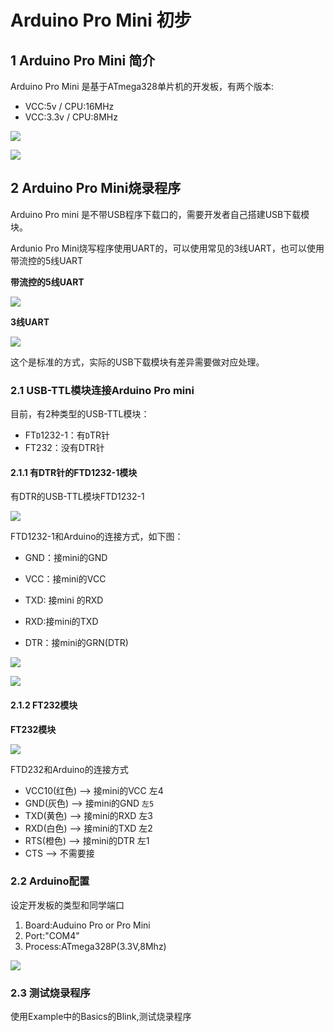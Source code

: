 # Arduino Pro Mini 初步

## 1 Arduino Pro Mini 简介

Arduino Pro Mini 是基于ATmega328单片机的开发板，有两个版本:

* VCC:5v / CPU:16MHz 
* VCC:3.3v / CPU:8MHz  


![](img/ArduinoProMini/ArduinoProMini.jpg)

![](img/ArduinoProMini/ArduinoProMini-pins.jpg)

## 2 Arduino Pro Mini烧录程序

Arduino Pro mini 是不带USB程序下载口的，需要开发者自己搭建USB下载模块。

Ardunio Pro Mini烧写程序使用UART的，可以使用常见的3线UART，也可以使用带流控的5线UART

**带流控的5线UART**

![](img/ArduinoProMini/5wire.jpg)

**3线UART**

![](img/ArduinoProMini/3wire.png)

这个是标准的方式，实际的USB下载模块有差异需要做对应处理。

### 2.1 USB-TTL模块连接Arduino Pro mini

目前，有2种类型的USB-TTL模块：

* FT`D`1232-1：有`D`TR针
* FT232：没有DTR针

#### 2.1.1 有DTR针的FTD1232-1模块

有DTR的USB-TTL模块FTD1232-1

![](img/ArduinoProMini/FTD1231-1.jpg)

FTD1232-1和Arduino的连接方式，如下图：

* GND：接mini的GND

* VCC：接mini的VCC

* TXD: 接mini 的RXD

* RXD:接mini的TXD

* DTR：接mini的GRN(DTR)

![](img/ArduinoProMini/usb_ttl_arduinopromini.png)

![](img/ArduinoProMini/usb_ttl_arduinopromini_real.png)


#### 2.1.2 FT232模块

**FT232模块**

![](img/ArduinoProMini/FT232.jpg)

FTD232和Arduino的连接方式

* VCC10(红色) --> 接mini的VCC 左4
* GND(灰色) --> 接mini的GND   `左5`
* TXD(黄色) --> 接mini的RXD 左3
* RXD(白色) --> 接mini的TXD 左2
* RTS(橙色) --> 接mini的DTR 左1
* CTS --> 不需要接

### 2.2 Arduino配置

设定开发板的类型和同学端口

1. Board:Auduino Pro or Pro Mini
2. Port:"COM4"
3. Process:ATmega328P(3.3V,8Mhz)

![](img/ArduinoProMini/ArduinoProMini_Type.jpg)

### 2.3 测试烧录程序

使用Example中的Basics的Blink,测试烧录程序


